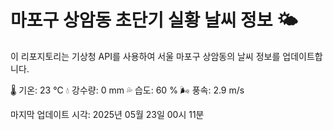 
# 마포구 상암동 초단기 실황 날씨 정보 🌤️

이 리포지토리는 기상청 API를 사용하여 서울 마포구 상암동의 날씨 정보를 업데이트합니다. 

🌡️ 기온: 23 ℃
💧 강수량: 0 mm
💦 습도: 60 %
🌬️ 풍속: 2.9 m/s

마지막 업데이트 시각: 2025년 05월 23일 00시 11분    
